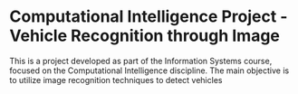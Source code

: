 # Computational Intelligence Project - Vehicle Recognition through Image

This is a project developed as part of the Information Systems course, focused on the Computational Intelligence discipline. The main objective is to utilize image recognition techniques to detect vehicles
